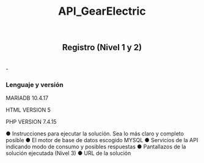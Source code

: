 <H1 align="center"> API_GearElectric </H1>
<br>
<h2 align="center">Registro (Nivel 1 y 2) </h2>
<br>
- <h3>Lenguaje y versión</h3>
MARIADB 10.4.17

HTML VERSION 5

PHP VERSION 7.4.15

● Instrucciones para ejecutar la solución. Sea lo más claro y completo posible
● El motor de base de datos escogido
MYSQL
● Servicios de la API indicando modo de consumo y posibles respuestas
● Pantallazos de la solución ejecutada
(Nivel 3)
● URL de la solución
